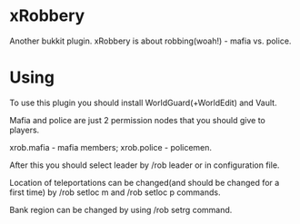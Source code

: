# xRobbery
Another bukkit plugin. xRobbery is about robbing(woah!) - mafia vs. police.
# Using
To use this plugin you should install WorldGuard(+WorldEdit) and Vault.

Mafia and police are just 2 permission nodes that you should give to players.

xrob.mafia - mafia members; xrob.police - policemen.

After this you should select leader by /rob leader <nick> or in configuration file.

Location of teleportations can be changed(and should be changed for a first time) by /rob setloc m and /rob setloc p commands.

Bank region can be changed by using /rob setrg <region> command.